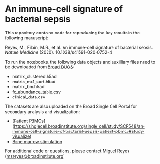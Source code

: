 # An immune-cell signature of bacterial sepsis

This repository contains code for reproducing the key results in the following manuscript: 

Reyes, M., Filbin, M.R., et al. An immune-cell signature of bacterial sepsis. *Nature Medicine* (2020). 10.1038/s41591-020-0752-4

To run the notebooks, the following data objects and auxilliary files need to be downloaded from [Broad DUOS](https://duos.broadinstitute.org):

* matrix_clustered.h5ad
* matrix_ms1_sort.h5ad
* matrix_bm.h5ad
* fc_abundance_table.csv
* clinical_data.csv

The datasets are also uploaded on the Broad Single Cell Portal for secondary analysis and visualization:

* [Patient PBMCs] (https://singlecell.broadinstitute.org/single_cell/study/SCP548/an-immune-cell-signature-of-bacterial-sepsis-patient-pbmcs#study-visualize)
* [Bone marrow stimulation](https://singlecell.broadinstitute.org/single_cell/study/SCP550/an-immune-cell-signature-of-bacterial-sepsis-bone-marrow-stimulation#study-visualize)

For additional code or questions, please contact Miguel Reyes (msreyes@broadinstitute.org)

